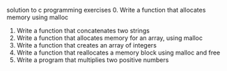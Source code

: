solution to c programming exercises
0. Write a function that allocates memory using malloc
1. Write a function that concatenates two strings
2. Write a function that allocates memory for an array, using malloc
3. Write a function that creates an array of integers
4. Write a function that reallocates a memory block using malloc and free
5. Write a program that multiplies two positive numbers
